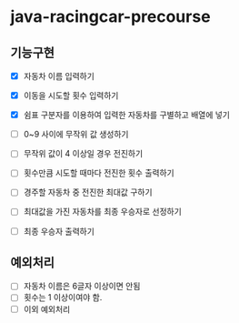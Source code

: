 # java-racingcar-precourse


## 기능구현
- [x] 자동차 이름 입력하기
- [x] 이동을 시도할 횟수 입력하기
- [x] 쉼표 구분자를 이용하여 입력한 자동차를 구별하고 배열에 넣기
- [ ] 0~9 사이에 무작위 값 생성하기
- [ ] 무작위 값이 4 이상일 경우 전진하기
- [ ] 횟수만큼 시도할 때마다 전진한 횟수 출력하기
- [ ] 경주할 자동차 중 전진한 최대값 구하기
- [ ] 최대값을 가진 자동차를 최종 우승자로 선정하기
- [ ] 최종 우승자 출력하기
 

## 예외처리
- [ ] 자동차 이름은 6글자 이상이면 안됨
- [ ] 횟수는 1 이상이여야 함.
- [ ] 이외 예외처리
